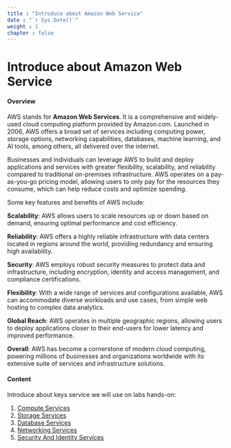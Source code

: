 ```yaml
---
title : "Introduce about Amazon Web Service"
date : "`r Sys.Date()`"
weight : 1
chapter : false
---
```


# Introduce about Amazon Web Service

#### Overview
AWS stands for **Amazon Web Services**. It is a comprehensive and widely-used cloud computing platform provided by Amazon.com. Launched in 2006, AWS offers a broad set of services including computing power, storage options, networking capabilities, databases, machine learning, and AI tools, among others, all delivered over the internet.

Businesses and individuals can leverage AWS to build and deploy applications and services with greater flexibility, scalability, and reliability compared to traditional on-premises infrastructure. AWS operates on a pay-as-you-go pricing model, allowing users to only pay for the resources they consume, which can help reduce costs and optimize spending.

Some key features and benefits of AWS include:

**Scalability**: AWS allows users to scale resources up or down based on demand, ensuring optimal performance and cost efficiency.

**Reliability**: AWS offers a highly reliable infrastructure with data centers located in regions around the world, providing redundancy and ensuring high availability.

**Security**: AWS employs robust security measures to protect data and infrastructure, including encryption, identity and access management, and compliance certifications.

**Flexibility**: With a wide range of services and configurations available, AWS can accommodate diverse workloads and use cases, from simple web hosting to complex data analytics.

**Global Reach**: AWS operates in multiple geographic regions, allowing users to deploy applications closer to their end-users for lower latency and improved performance.

**Overall**: AWS has become a cornerstone of modern cloud computing, powering millions of businesses and organizations worldwide with its extensive suite of services and infrastructure solutions.

#### Content

Introduce about keys service we will use on labs hands-on:
1. [Compute Services](1-Introduce-aws/1.1-ComputeServices/)
2. [Storage Services](1.2-StorageServices/)
3. [Database Services](1.3-DatabaseServices/)
4. [Networking Services](1.4-NetworkingServices/)
5. [Security And Identity Services](1.5-SecurityAndIdentityServices/)

